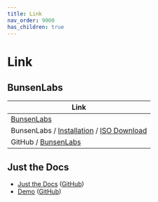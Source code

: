 ```yaml
---
title: Link
nav_order: 9000
has_children: true
---
```


# Link


## BunsenLabs

| Link |
| ---- |
| [BunsenLabs](https://www.bunsenlabs.org/) |
| BunsenLabs / [Installation](https://www.bunsenlabs.org/installation.html) / [ISO Download](https://ddl.bunsenlabs.org/ddl/) |
| GitHub / [BunsenLabs](https://github.com/BunsenLabs) |



## Just the Docs

* [Just the Docs](https://pmarsceill.github.io/just-the-docs/) ([GitHub](https://github.com/pmarsceill/just-the-docs))
* [Demo](https://pmarsceill.github.io/jtd-remote/) ([GitHub](https://github.com/pmarsceill/jtd-remote))
